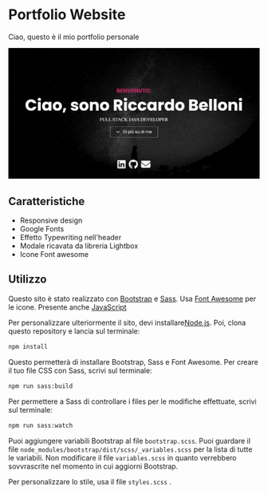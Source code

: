 # Portfolio Website

Ciao, questo è il mio portfolio personale

<img src="./images/screenPortfolio.png" />

## Caratteristiche

- Responsive design
- Google Fonts
- Effetto Typewriting nell'header
- Modale ricavata da libreria Lightbox
- Icone Font awesome

## Utilizzo

Questo sito è stato realizzato con [Bootstrap](https://getbootstrap.com/) e [Sass](https://sass-lang.com/). Usa [Font Awesome](https://fontawesome.com/) per le icone.
Presente anche [JavaScript](https://developer.mozilla.org/en-US/docs/Web/JavaScript)

Per personalizzare ulteriormente il sito, devi installare[Node.js](https://nodejs.org/en/). Poi, clona questo repository e lancia sul terminale:

```bash
npm install
```

Questo permetterà di installare Bootstrap, Sass e Font Awesome. Per creare il tuo file CSS con Sass, scrivi
sul terminale:

```bash
npm run sass:build
```

Per permettere a Sass di controllare i files per le
modifiche effettuate, scrivi sul terminale:

```bash
npm run sass:watch
```

Puoi aggiungere variabili Bootstrap al file `bootstrap.scss`. Puoi guardare il file `node_modules/bootstrap/dist/scss/_variables.scss` per la lista di tutte le variabili. Non modificare il file `variables.scss` in quanto verrebbero sovvrascrite nel momento in cui aggiorni Bootstrap.

Per personalizzare lo stile, usa il file `styles.scss` .
